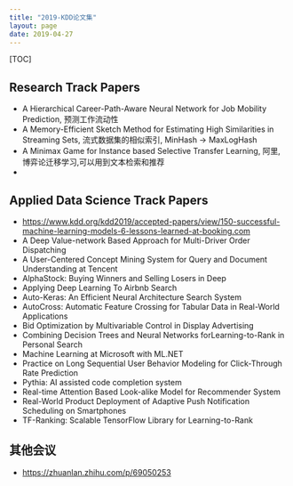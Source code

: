 ```yaml
---
title: "2019-KDD论文集"
layout: page
date: 2019-04-27
---
```


[TOC]


## Research Track Papers
- A Hierarchical Career-Path-Aware Neural Network for Job Mobility Prediction, 预测工作流动性
- A Memory-Efficient Sketch Method for Estimating High Similarities in Streaming Sets, 流式数据集的相似索引, MinHash -> MaxLogHash
- A Minimax Game for Instance based Selective Transfer Learning, 阿里, 博弈论迁移学习,可以用到文本检索和推荐
- 


## Applied Data Science Track Papers
- https://www.kdd.org/kdd2019/accepted-papers/view/150-successful-machine-learning-models-6-lessons-learned-at-booking.com
- A Deep Value-network Based Approach for Multi-Driver Order Dispatching
- A User-Centered Concept Mining System for Query and Document Understanding at Tencent
- AlphaStock: Buying Winners and Selling Losers in Deep
- Applying Deep Learning To Airbnb Search
- Auto-Keras: An Efficient Neural Architecture Search System
- AutoCross: Automatic Feature Crossing for Tabular Data in Real-World Applications
- Bid Optimization by Multivariable Control in Display Advertising
- Combining Decision Trees and Neural Networks forLearning-to-Rank in Personal Search
- Machine Learning at Microsoft with ML.NET
- Practice on Long Sequential User Behavior Modeling for Click-Through Rate Prediction
- Pythia: AI assisted code completion system
- Real-time Attention Based Look-alike Model for Recommender System
- Real-World Product Deployment of Adaptive Push Notification Scheduling on Smartphones
- TF-Ranking: Scalable TensorFlow Library for Learning-to-Rank




## 其他会议
- <https://zhuanlan.zhihu.com/p/69050253>
